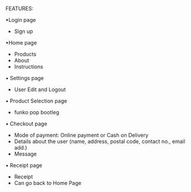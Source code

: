 FEATURES:

•Login page
  - Sign up

•Home page
  - Products
  - About
  - Instructions

• Settings page
  - User Edit and Logout
  
• Product Selection page
  - funko pop bootleg
  
• Checkout page
  - Mode of payment: Online payment or Cash on Delivery
  - Details about the user (name, address, postal code, contact no., email add.)
  - Message
  
• Receipt page
  - Receipt
  - Can go back to Home Page
